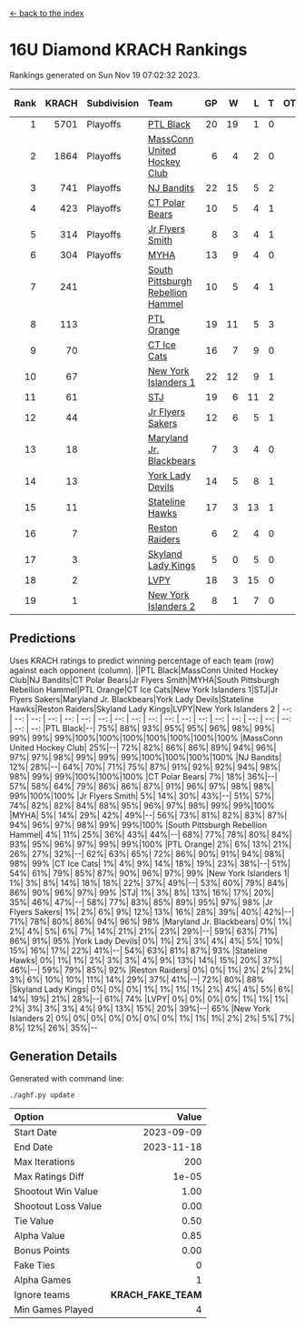 [<- back to the index](readme.md)
# 16U Diamond KRACH Rankings
Rankings generated on Sun Nov 19 07:02:32 2023.

Rank|KRACH|Subdivision|Team|GP|W|L|T|OTW|OTL|SoS|Exp Wins|Win Diff
---:|---:|:---|:---|---:|---:|---:|---:|---:|---:|---:|---:|---:
1|5701|Playoffs|[PTL Black](https://gamesheetstats.com/seasons/3663/teams/140833/schedule)|20|19|1|0|2|0|370|19.8|-0.0
2|1864|Playoffs|[MassConn United Hockey Club](https://gamesheetstats.com/seasons/3663/teams/140835/schedule)|6|4|2|0|0|0|1861|4.8|-0.0
3|741|Playoffs|[NJ Bandits](https://gamesheetstats.com/seasons/3663/teams/140836/schedule)|22|15|5|2|0|2|790|16.8|-0.0
4|423|Playoffs|[CT Polar Bears](https://gamesheetstats.com/seasons/3663/teams/140834/schedule)|10|5|4|1|0|0|1263|6.3|-0.0
5|314|Playoffs|[Jr Flyers Smith](https://gamesheetstats.com/seasons/3663/teams/140837/schedule)|8|3|4|1|1|2|995|4.3|-0.0
6|304|Playoffs|[MYHA](https://gamesheetstats.com/seasons/3663/teams/140838/schedule)|13|9|4|0|0|0|942|9.9|0.0
7|241||[South Pittsburgh Rebellion Hammel](https://gamesheetstats.com/seasons/3663/teams/140839/schedule)|10|5|4|1|0|0|1182|6.4|0.0
8|113||[PTL Orange](https://gamesheetstats.com/seasons/3663/teams/140842/schedule)|19|11|5|3|1|0|88|13.4|0.0
9|70||[CT Ice Cats](https://gamesheetstats.com/seasons/3663/teams/140846/schedule)|16|7|9|0|0|1|696|7.9|0.0
10|67||[New York Islanders 1](https://gamesheetstats.com/seasons/3663/teams/140847/schedule)|22|12|9|1|3|0|117|13.4|0.0
11|61||[STJ](https://gamesheetstats.com/seasons/3663/teams/140841/schedule)|19|6|11|2|0|1|1008|7.9|0.0
12|44||[Jr Flyers Sakers](https://gamesheetstats.com/seasons/3663/teams/140843/schedule)|12|6|5|1|2|0|99|7.4|0.0
13|18||[Maryland Jr. Blackbears](https://gamesheetstats.com/seasons/3663/teams/140848/schedule)|7|3|4|0|0|1|759|3.9|0.0
14|13||[York Lady Devils](https://gamesheetstats.com/seasons/3663/teams/140845/schedule)|14|5|8|1|0|2|458|6.4|0.0
15|11||[Stateline Hawks](https://gamesheetstats.com/seasons/3663/teams/140840/schedule)|17|3|13|1|0|1|1112|4.4|0.0
16|7||[Reston Raiders](https://gamesheetstats.com/seasons/3663/teams/140850/schedule)|6|2|4|0|1|0|32|2.9|0.0
17|3||[Skyland Lady Kings](https://gamesheetstats.com/seasons/3663/teams/140849/schedule)|5|0|5|0|0|0|62|0.9|0.0
18|2||[LVPY](https://gamesheetstats.com/seasons/3663/teams/140844/schedule)|18|3|15|0|0|0|104|3.9|0.0
19|1||[New York Islanders 2](https://gamesheetstats.com/seasons/3663/teams/140851/schedule)|8|1|7|0|0|0|45|1.9|0.0

## Predictions
Uses KRACH ratings to predict winning percentage of each team (row) against each opponent (column).
||PTL Black|MassConn United Hockey Club|NJ Bandits|CT Polar Bears|Jr Flyers Smith|MYHA|South Pittsburgh Rebellion Hammel|PTL Orange|CT Ice Cats|New York Islanders 1|STJ|Jr Flyers Sakers|Maryland Jr. Blackbears|York Lady Devils|Stateline Hawks|Reston Raiders|Skyland Lady Kings|LVPY|New York Islanders 2
| --: | --: | --: | --: | --: | --: | --: | --: | --: | --: | --: | --: | --: | --: | --: | --: | --: | --: | --: | --: 
|PTL Black|--| 75%| 88%| 93%| 95%| 95%| 96%| 98%| 99%| 99%| 99%| 99%|100%|100%|100%|100%|100%|100%|100%
|MassConn United Hockey Club| 25%|--| 72%| 82%| 86%| 86%| 89%| 94%| 96%| 97%| 97%| 98%| 99%| 99%| 99%|100%|100%|100%|100%
|NJ Bandits| 12%| 28%|--| 64%| 70%| 71%| 75%| 87%| 91%| 92%| 92%| 94%| 98%| 98%| 99%| 99%|100%|100%|100%
|CT Polar Bears|  7%| 18%| 36%|--| 57%| 58%| 64%| 79%| 86%| 86%| 87%| 91%| 96%| 97%| 98%| 98%| 99%|100%|100%
|Jr Flyers Smith|  5%| 14%| 30%| 43%|--| 51%| 57%| 74%| 82%| 82%| 84%| 88%| 95%| 96%| 97%| 98%| 99%| 99%|100%
|MYHA|  5%| 14%| 29%| 42%| 49%|--| 56%| 73%| 81%| 82%| 83%| 87%| 94%| 96%| 97%| 98%| 99%| 99%|100%
|South Pittsburgh Rebellion Hammel|  4%| 11%| 25%| 36%| 43%| 44%|--| 68%| 77%| 78%| 80%| 84%| 93%| 95%| 96%| 97%| 99%| 99%|100%
|PTL Orange|  2%|  6%| 13%| 21%| 26%| 27%| 32%|--| 62%| 63%| 65%| 72%| 86%| 90%| 91%| 94%| 98%| 98%| 99%
|CT Ice Cats|  1%|  4%|  9%| 14%| 18%| 19%| 23%| 38%|--| 51%| 54%| 61%| 79%| 85%| 87%| 90%| 96%| 97%| 99%
|New York Islanders 1|  1%|  3%|  8%| 14%| 18%| 18%| 22%| 37%| 49%|--| 53%| 60%| 79%| 84%| 86%| 90%| 96%| 97%| 99%
|STJ|  1%|  3%|  8%| 13%| 16%| 17%| 20%| 35%| 46%| 47%|--| 58%| 77%| 83%| 85%| 89%| 95%| 97%| 98%
|Jr Flyers Sakers|  1%|  2%|  6%|  9%| 12%| 13%| 16%| 28%| 39%| 40%| 42%|--| 71%| 78%| 80%| 86%| 94%| 96%| 98%
|Maryland Jr. Blackbears|  0%|  1%|  2%|  4%|  5%|  6%|  7%| 14%| 21%| 21%| 23%| 29%|--| 59%| 63%| 71%| 86%| 91%| 95%
|York Lady Devils|  0%|  1%|  2%|  3%|  4%|  4%|  5%| 10%| 15%| 16%| 17%| 22%| 41%|--| 54%| 63%| 81%| 87%| 93%
|Stateline Hawks|  0%|  1%|  1%|  2%|  3%|  3%|  4%|  9%| 13%| 14%| 15%| 20%| 37%| 46%|--| 59%| 79%| 85%| 92%
|Reston Raiders|  0%|  0%|  1%|  2%|  2%|  2%|  3%|  6%| 10%| 10%| 11%| 14%| 29%| 37%| 41%|--| 72%| 80%| 88%
|Skyland Lady Kings|  0%|  0%|  0%|  1%|  1%|  1%|  1%|  2%|  4%|  4%|  5%|  6%| 14%| 19%| 21%| 28%|--| 61%| 74%
|LVPY|  0%|  0%|  0%|  0%|  1%|  1%|  1%|  2%|  3%|  3%|  3%|  4%|  9%| 13%| 15%| 20%| 39%|--| 65%
|New York Islanders 2|  0%|  0%|  0%|  0%|  0%|  0%|  0%|  1%|  1%|  1%|  2%|  2%|  5%|  7%|  8%| 12%| 26%| 35%|--

## Generation Details

Generated with command line:
```
./aghf.py update
```

| Option | Value |
| :----- | ----: |
| Start Date | 2023-09-09 |
| End Date | 2023-11-18 |
| Max Iterations | 200 |
| Max Ratings Diff | 1e-05 |
| Shootout Win Value | 1.00 |
| Shootout Loss Value | 0.00 |
| Tie Value | 0.50 |
| Alpha Value | 0.85 |
| Bonus Points | 0.00 |
| Fake Ties | 0 |
| Alpha Games | 1 |
| Ignore teams | __KRACH_FAKE_TEAM__ |
| Min Games Played | 4 |

